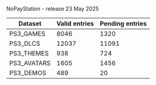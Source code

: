 NoPayStation - release 23 May 2025

|  Dataset  |Valid entries|Pending entries|
|-----------|-------------|---------------|
| PS3_GAMES |     8046    |      1320     |
|  PS3_DLCS |    12037    |     11091     |
| PS3_THEMES|     938     |      724      |
|PS3_AVATARS|     1605    |      1456     |
| PS3_DEMOS |     489     |       20      |
